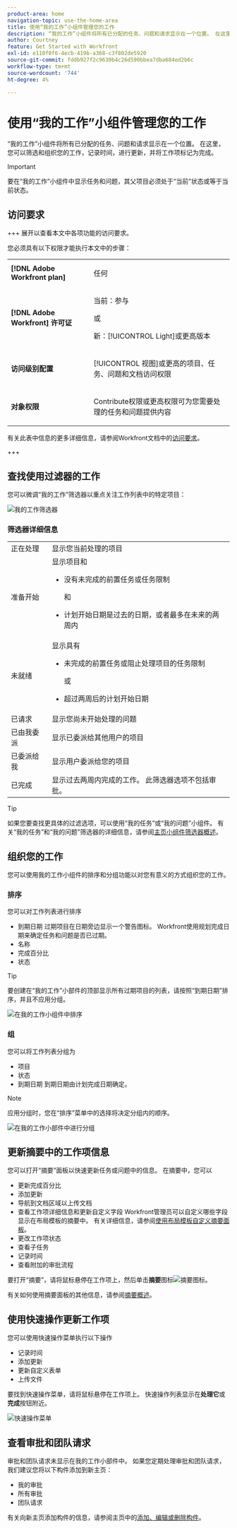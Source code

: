 ```yaml
---
product-area: home
navigation-topic: use-the-home-area
title: 使用“我的工作”小组件管理您的工作
description: “我的工作”小组件将所有已分配的任务、问题和请求显示在一个位置。 在这里，您可以筛选和组织您的工作，记录时间，进行更新，并将工作项标记为完成。
author: Courtney
feature: Get Started with Workfront
exl-id: e110f0f6-4ecb-419b-a368-c3f802de5920
source-git-commit: fddb927f2c9639b4c26d590bbea7dba684ed2b6c
workflow-type: tm+mt
source-wordcount: '744'
ht-degree: 4%

---
```


# 使用“我的工作”小组件管理您的工作

“我的工作”小组件将所有已分配的任务、问题和请求显示在一个位置。 在这里，您可以筛选和组织您的工作，记录时间，进行更新，并将工作项标记为完成。

>[!IMPORTANT]
>
>要在“我的工作”小组件中显示任务和问题，其父项目必须处于“当前”状态或等于当前状态。

## 访问要求

+++ 展开以查看本文中各项功能的访问要求。

您必须具有以下权限才能执行本文中的步骤：

<table style="table-layout:auto"> 
 <col> 
 </col> 
 <col> 
 </col> 
 <tbody> 
  <tr> 
   <td role="rowheader"><strong>[!DNL Adobe Workfront plan]</strong></td> 
   <td> <p>任何</p> </td> 
  </tr> 
  <tr> 
   <td role="rowheader"><strong>[!DNL Adobe Workfront] 许可证</strong></td> 
   <td> <p>当前：参与</p>
   <p>或</p> 
   <p>新：[!UICONTROL Light]或更高版本<p> 
  </td> 
  </tr> </ul>
  <tr> 
   <td role="rowheader"><strong>访问级别配置</strong></td> 
   <td> <p>[!UICONTROL 视图]或更高的项目、任务、问题和文档访问权限</p> </td> 
  </tr>  
  <tr> 
   <td role="rowheader"><strong>对象权限</strong></td> 
   <td> <p>Contribute权限或更高权限可为您需要处理的任务和问题提供内容</p>  </td> 
  </tr> 
 </tbody> 
</table>

有关此表中信息的更多详细信息，请参阅Workfront文档中的[访问要求](/help/quicksilver/administration-and-setup/add-users/access-levels-and-object-permissions/access-level-requirements-in-documentation.md)。

+++

## 查找使用过滤器的工作

您可以微调“我的工作”筛选器以重点关注工作列表中的特定项目：

![我的工作筛选器](assets/filter-my-work-widget.png)

### 筛选器详细信息

<table>
  <tbody>
    <tr>
      <td>正在处理</td>
      <td>显示您当前处理的项目</td>
    </tr>
    <tr>
      <td>准备开始</td>
      <td>显示项目和 
      <ul>
      <li>没有未完成的前置任务或任务限制</li>
      <p>和</p>
      <li>计划开始日期是过去的日期，或者最多在未来的两周内</li>
      </ul>
      </td>
    </tr>
    <tr>
      <td>未就绪</td>
      <td>显示具有
       <ul>
      <li>未完成的前置任务或阻止处理项目的任务限制</li>
      <p>或</p>
      <li>超过两周后的计划开始日期</li>
      </ul>
       </td>
    </tr>
    <tr>
      <td>已请求</td>
      <td>显示您尚未开始处理的问题</td>
    </tr>
    <tr>
      <td>已由我委派</td>
      <td>显示已委派给其他用户的项目</td>
    </tr>
    <tr>
      <td>已委派给我</td>
      <td>显示用户委派给您的项目</td>
    </tr>
    <tr>
      <td>已完成</td>
      <td>显示过去两周内完成的工作。 此筛选器选项不包括审批。</td>
    </tr>
  </tbody>
</table>

>[!TIP]
>
>如果您要查找更具体的过滤选项，可以使用“我的任务”或“我的问题”小组件。 有关“我的任务”和“我的问题”筛选器的详细信息，请参阅[主页小组件筛选器概述](/help/quicksilver/workfront-basics/using-home/using-the-home-area/widget-filter-overview-home.md)。

## 组织您的工作

您可以使用我的工作小组件的排序和分组功能以对您有意义的方式组织您的工作。

### 排序

您可以对工作列表进行排序

* 到期日期
过期项目在日期旁边显示一个警告图标。 Workfront使用规划完成日期来确定任务和问题是否已过期。
* 名称
* 完成百分比
* 状态

>[!TIP]
>
>要创建在“我的工作”小部件的顶部显示所有过期项目的列表，请按照“到期日期”排序，并且不应用分组。


![在我的工作小组件中排序](assets/sort-my-work-widget.png)

### 组

您可以将工作列表分组为

* 项目
* 状态
* 到期日期
到期日期由计划完成日期确定。

>[!NOTE]
>
>应用分组时，您在“排序”菜单中的选择将决定分组内的顺序。


![在我的工作小部件中进行分组](assets/group-my-work-widget.png)

## 更新摘要中的工作项信息

您可以打开“摘要”面板以快速更新任务或问题中的信息。 在摘要中，您可以

* 更新完成百分比
* 添加更新
* 导航到文档区域以上传文档
* 查看工作项详细信息和更新自定义字段
Workfront管理员可以自定义哪些字段显示在布局模板的摘要中。 有关详细信息，请参阅[使用布局模板自定义摘要面板](/help/quicksilver/administration-and-setup/customize-workfront/use-layout-templates/customize-home-summary-layout-template.md)。
* 更改工作项状态
* 查看子任务
* 记录时间
* 查看附加的审批流程

要打开“摘要”，请将鼠标悬停在工作项上，然后单击&#x200B;**摘要**&#x200B;图标![摘要图标](assets/open-summary-new-home.png)。

有关如何使用摘要面板的其他信息，请参阅[摘要概述](/help/quicksilver/workfront-basics/the-new-workfront-experience/summary-overview.md)。

## 使用快速操作更新工作项

您可以使用快速操作菜单执行以下操作

* 记录时间
* 添加更新
* 更新自定义表单
* 上传文件

要找到快速操作菜单，请将鼠标悬停在工作项上。 快速操作列表显示在&#x200B;**处理它**&#x200B;或&#x200B;**完成**&#x200B;按钮附近。

![快速操作菜单](assets/quick-actions-new-home.png)


## 查看审批和团队请求

审批和团队请求未显示在我的工作小部件中。 如果您定期处理审批和团队请求，我们建议您将以下构件添加到新主页：

* 我的审批
* 所有审批
* 团队请求

有关向新主页添加构件的信息，请参阅主页中的[添加、编辑或删除构件](/help/quicksilver/workfront-basics/using-home/using-the-home-area/add-edit-remove-widgets-in-new-home.md)。
